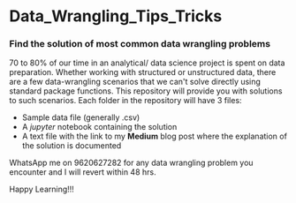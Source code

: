 # Data_Wrangling_Tips_Tricks
### Find the solution of most common data wrangling problems

70 to 80% of our time in an analytical/ data science project is spent on data preparation. Whether working with structured or unstructured data, there are a few data-wrangling scenarios that we can't solve directly using standard package functions. This repository will provide you with solutions to such scenarios. 
Each folder in the repository will have 3 files:
- Sample data file (generally .csv) 
- A *jupyter* notebook containing the solution
- A text file with the link to my **Medium** blog post where the explanation of the solution is documented

WhatsApp me on 9620627282 for any data wrangling problem you encounter and I will revert within 48 hrs.

Happy Learning!!!
